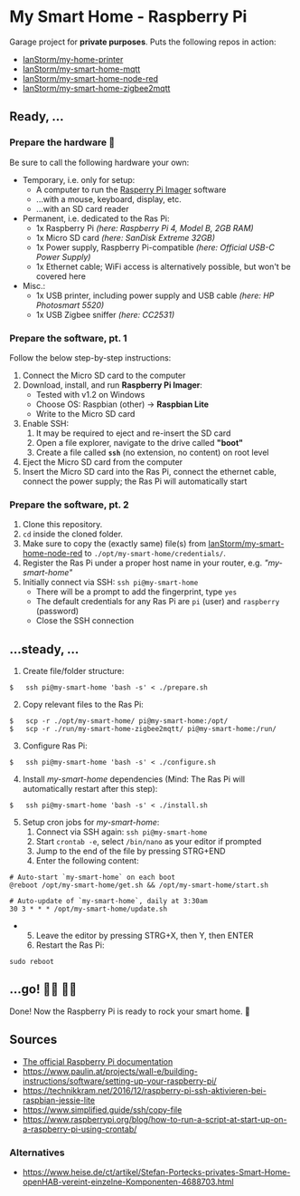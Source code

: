 # My Smart Home - Raspberry Pi

Garage project for **private purposes**.
Puts the following repos in action:
* [IanStorm/my-home-printer](https://github.com/IanStorm/my-home-printer)
* [IanStorm/my-smart-home-mqtt](https://github.com/IanStorm/my-smart-home-mqtt)
* [IanStorm/my-smart-home-node-red](https://github.com/IanStorm/my-smart-home-node-red)
* [IanStorm/my-smart-home-zigbee2mqtt](https://github.com/IanStorm/my-smart-home-zigbee2mqtt)


## Ready, ...


### Prepare the hardware 🧰

Be sure to call the following hardware your own:

* Temporary, i.e. only for setup:
	* A computer to run the [Rasperry Pi Imager](https://www.raspberrypi.org/downloads/) software
	* ...with a mouse, keyboard, display, etc.
	* ...with an SD card reader
* Permanent, i.e. dedicated to the Ras Pi:
	* 1x Raspberry Pi *(here: Raspberry Pi 4, Model B, 2GB RAM)*
	* 1x Micro SD card *(here: SanDisk Extreme 32GB)*
	* 1x Power supply, Raspberry Pi-compatible *(here: Official USB-C Power Supply)*
	* 1x Ethernet cable; WiFi access is alternatively possible, but won't be covered here
* Misc.:
	* 1x USB printer, including power supply and USB cable *(here: HP Photosmart 5520)*
	* 1x USB Zigbee sniffer *(here: CC2531)*


### Prepare the software, pt. 1

Follow the below step-by-step instructions:

1. Connect the Micro SD card to the computer
2. Download, install, and run **Raspberry Pi Imager**:
	* Tested with v1.2 on Windows
	* Choose OS: Raspbian (other) -> **Raspbian Lite**
	* Write to the Micro SD card
2. Enable SSH:
	1. It may be required to eject and re-insert the SD card
	2. Open a file explorer, navigate to the drive called **"boot"**
	2. Create a file called **`ssh`** (no extension, no content) on root level
2. Eject the Micro SD card from the computer
2. Insert the Micro SD card into the Ras Pi, connect the ethernet cable, connect the power supply; the Ras Pi will automatically start


### Prepare the software, pt. 2

1. Clone this repository.
2. `cd` inside the cloned folder.
2. Make sure to copy the (exactly same) file(s) from [IanStorm/my-smart-home-node-red](https://github.com/IanStorm/my-smart-home-node-red) to `./opt/my-smart-home/credentials/`.
2. Register the Ras Pi under a proper host name in your router, e.g. *"my-smart-home"*
2. Initially connect via SSH: `ssh pi@my-smart-home`
	* There will be a prompt to add the fingerprint, type `yes`
	* The default credentials for any Ras Pi are `pi` (user) and `raspberry` (password)
	* Close the SSH connection


## ...steady, ...

1. Create file/folder structure:
```
$	ssh pi@my-smart-home 'bash -s' < ./prepare.sh
```
2. Copy relevant files to the Ras Pi:
```
$	scp -r ./opt/my-smart-home/ pi@my-smart-home:/opt/
$	scp -r ./run/my-smart-home-zigbee2mqtt/ pi@my-smart-home:/run/
```
3. Configure Ras Pi:
```
$	ssh pi@my-smart-home 'bash -s' < ./configure.sh
```
4. Install *my-smart-home* dependencies (Mind: The Ras Pi will automatically restart after this step):
```
$	ssh pi@my-smart-home 'bash -s' < ./install.sh
```
5. Setup cron jobs for *my-smart-home*:
	1. Connect via SSH again: `ssh pi@my-smart-home`
	2. Start `crontab -e`, select `/bin/nano` as your editor if prompted
	3. Jump to the end of the file by pressing STRG+END
	4. Enter the following content:
```
# Auto-start `my-smart-home` on each boot
@reboot /opt/my-smart-home/get.sh && /opt/my-smart-home/start.sh

# Auto-update of `my-smart-home`, daily at 3:30am
30 3 * * * /opt/my-smart-home/update.sh
```
*
	5. Leave the editor by pressing STRG+X, then Y, then ENTER
	6. Restart the Ras Pi:
```
sudo reboot
```


## ...go! 🏃‍♂️ 🏃‍♀️

Done!
Now the Raspberry Pi is ready to rock your smart home. 🤘


## Sources

* [The official Raspberry Pi documentation](https://projects.raspberrypi.org/en/projects/raspberry-pi-getting-started)
* https://www.paulin.at/projects/wall-e/building-instructions/software/setting-up-your-raspberry-pi/
* https://technikkram.net/2016/12/raspberry-pi-ssh-aktivieren-bei-raspbian-jessie-lite
* https://www.simplified.guide/ssh/copy-file
* https://www.raspberrypi.org/blog/how-to-run-a-script-at-start-up-on-a-raspberry-pi-using-crontab/


### Alternatives

* https://www.heise.de/ct/artikel/Stefan-Portecks-privates-Smart-Home-openHAB-vereint-einzelne-Komponenten-4688703.html
